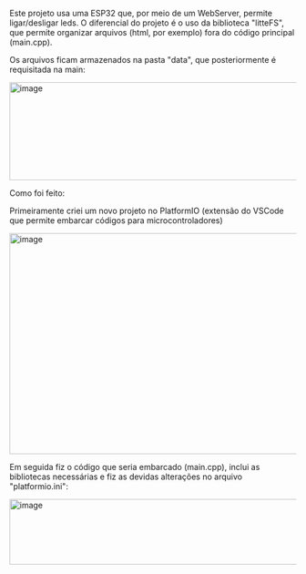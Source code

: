 Este projeto usa uma ESP32 que, por meio de um WebServer, permite ligar/desligar leds. O diferencial do projeto é o uso da biblioteca "litteFS", que permite organizar arquivos (html, por exemplo) fora do código principal (main.cpp).

Os arquivos ficam armazenados na pasta "data", que posteriormente é requisitada na main:

<img width="568" height="172" alt="image" src="https://github.com/user-attachments/assets/0dc71c21-086b-4ffd-a002-9766ac0cf731" />

Como foi feito:

Primeiramente criei um novo projeto no PlatformIO (extensão do VSCode que permite embarcar códigos para microcontroladores)

<img width="1213" height="388" alt="image" src="https://github.com/user-attachments/assets/b09ba0a3-0032-4aed-b525-e5f4c6800057" />

Em seguida fiz o código que seria embarcado (main.cpp), inclui as bibliotecas necessárias e fiz as devidas alterações no arquivo "platformio.ini":

<img width="548" height="115" alt="image" src="https://github.com/user-attachments/assets/058a8399-9f14-4a29-b189-7a4bd4830b3e" />

